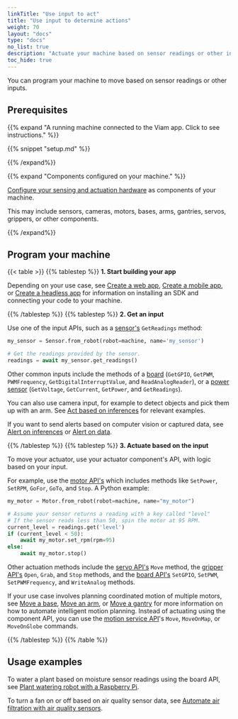 ```yaml
---
linkTitle: "Use input to act"
title: "Use input to determine actions"
weight: 70
layout: "docs"
type: "docs"
no_list: true
description: "Actuate your machine based on sensor readings or other inputs."
toc_hide: true
---
```


You can program your machine to move based on sensor readings or other inputs.

## Prerequisites

{{% expand "A running machine connected to the Viam app. Click to see instructions." %}}

{{% snippet "setup.md" %}}

{{% /expand%}}

{{% expand "Components configured on your machine." %}}

[Configure your sensing and actuation hardware](/operate/get-started/supported-hardware/) as components of your machine.

This may include sensors, cameras, motors, bases, arms, gantries, servos, grippers, or other components.

{{% /expand%}}

## Program your machine

{{< table >}}
{{% tablestep %}}
**1. Start building your app**

Depending on your use case, see [Create a web app](/operate/control/web-app/), [Create a mobile app](/operate/control/mobile-app/), or [Create a headless app](/operate/control/headless-app/) for information on installing an SDK and connecting your code to your machine.

{{% /tablestep %}}
{{% tablestep %}}
**2. Get an input**

Use one of the input APIs, such as a [sensor's](/dev/reference/apis/components/sensor/) `GetReadings` method:

```python {class="line-numbers linkable-line-numbers"}
my_sensor = Sensor.from_robot(robot=machine, name='my_sensor')

# Get the readings provided by the sensor.
readings = await my_sensor.get_readings()
```

Other common inputs include the methods of a [board](/dev/reference/apis/components/board/) (`GetGPIO`, `GetPWM`, `PWMFrequency`, `GetDigitalInterruptValue`, and `ReadAnalogReader`), or a [power sensor](/dev/reference/apis/components/power-sensor/) (`GetVoltage`, `GetCurrent`, `GetPower`, and `GetReadings`).

You can also use camera input, for example to detect objects and pick them up with an arm.
See [Act based on inferences](/data-ai/ai/act/) for relevant examples.

If you want to send alerts based on computer vision or captured data, see [Alert on inferences](/data-ai/ai/alert/) or [Alert on data](/data-ai/data/advanced/alert-data/).

{{% /tablestep %}}
{{% tablestep %}}
**3. Actuate based on the input**

To move your actuator, use your actuator component's API, with logic based on your input.

For example, use the [motor API's](/dev/reference/apis/components/motor/) which includes methods like `SetPower`, `SetRPM`, `GoFor`, `GoTo`, and `Stop`.
A Python example:

```python {class="line-numbers linkable-line-numbers"}
my_motor = Motor.from_robot(robot=machine, name="my_motor")

# Assume your sensor returns a reading with a key called "level"
# If the sensor reads less than 50, spin the motor at 95 RPM.
current_level = readings.get('level')
if (current_level < 50):
    await my_motor.set_rpm(rpm=95)
else:
    await my_motor.stop()
```

Other actuation methods include the [servo API's](/dev/reference/apis/components/servo/) `Move` method, the [gripper API's](/dev/reference/apis/components/gripper/) `Open`, `Grab`, and `Stop` methods, and the [board API's](/dev/reference/apis/components/board/) `SetGPIO`, `SetPWM`, `SetPWMFrequency`, and `WriteAnalog` methods.

If your use case involves planning coordinated motion of multiple motors, see [Move a base](/operate/mobility/move-base/), [Move an arm](/operate/mobility/move-arm/), or [Move a gantry](/operate/mobility/move-gantry/) for more information on how to automate intelligent motion planning.
Instead of actuating using the component API, you can use the [motion service API](/dev/reference/apis/services/motion/)'s `Move`, `MoveOnMap`, or `MoveOnGlobe` commands.

{{% /tablestep %}}
{{% /table %}}

## Usage examples

To water a plant based on moisture sensor readings using the board API, see [Plant watering robot with a Raspberry Pi](/tutorials/projects/make-a-plant-watering-robot/).

To turn a fan on or off based on air quality sensor data, see [Automate air filtration with air quality sensors](https://codelabs.viam.com/guide/air-quality/index.html?index=..%2F..index#0).
